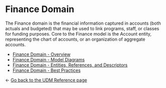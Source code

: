 # Finance Domain

The Finance domain is the financial information captured in accounts (both
actuals and budgeted) that may be used to link programs, staff, or classes for
funding purposes. Core to the Finance model is the Account entity, representing
the chart of accounts, or an organization of aggregate accounts.

* [Finance Domain - Overview](./overview.md)
* [Finance Domain - Model Diagrams](./model-diagrams.md)
* [Finance Domain - Entities, References, and Descriptors](./entities-references-and-descriptors.md)
* [Finance Domain - Best Practices](./best-practices.md)

← [Go back to the UDM Reference page](../readme.md)
